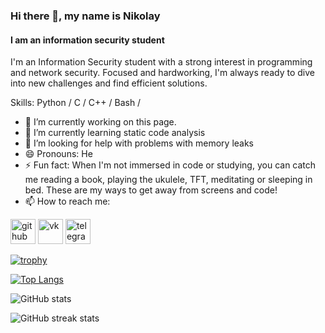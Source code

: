 ### Hi there 👋, my name is Nikolay
#### I am an information security student


I'm an Information Security student with a strong interest in programming and network security. Focused and hardworking, I'm always ready to dive into new challenges and find efficient solutions. 

Skills: Python / C / C++ / Bash /

- 🔭 I’m currently working on this page.
- 🌱 I’m currently learning static code analysis
- 🤔 I’m looking for help with problems with memory leaks
- 😄 Pronouns: He 
- ⚡ Fun fact: When I'm not immersed in code or studying, you can catch me reading a book, playing the ukulele, TFT, meditating or sleeping in bed. These are my ways to get away from screens and code!
- 📫 How to reach me: 


[<img src='https://cdn.jsdelivr.net/npm/simple-icons@3.0.1/icons/github.svg' alt='github' height='40'>](https://github.com/Your-vo1d)  [<img src='https://cdn.jsdelivr.net/npm/simple-icons@3.0.1/icons/vk.svg' alt='vk' height='40'>](https://vk.com/vo1d_inf322)  [<img src='https://cdn.jsdelivr.net/npm/simple-icons@3.0.1/icons/telegram.svg' alt='telegram' height='40'>](https://t.me/Verchi1d)  

[![trophy](https://github-profile-trophy.vercel.app/?username=Your-vo1d)](https://github.com/ryo-ma/github-profile-trophy)

[![Top Langs](https://github-readme-stats.vercel.app/api/top-langs/?username=Your-vo1d)](https://github.com/anuraghazra/github-readme-stats)

![GitHub stats](https://github-readme-stats.vercel.app/api?username=Your-vo1d&show_icons=true&count_private=true)  

![GitHub streak stats](https://streak-stats.demolab.com/?user=Your-vo1d)  

